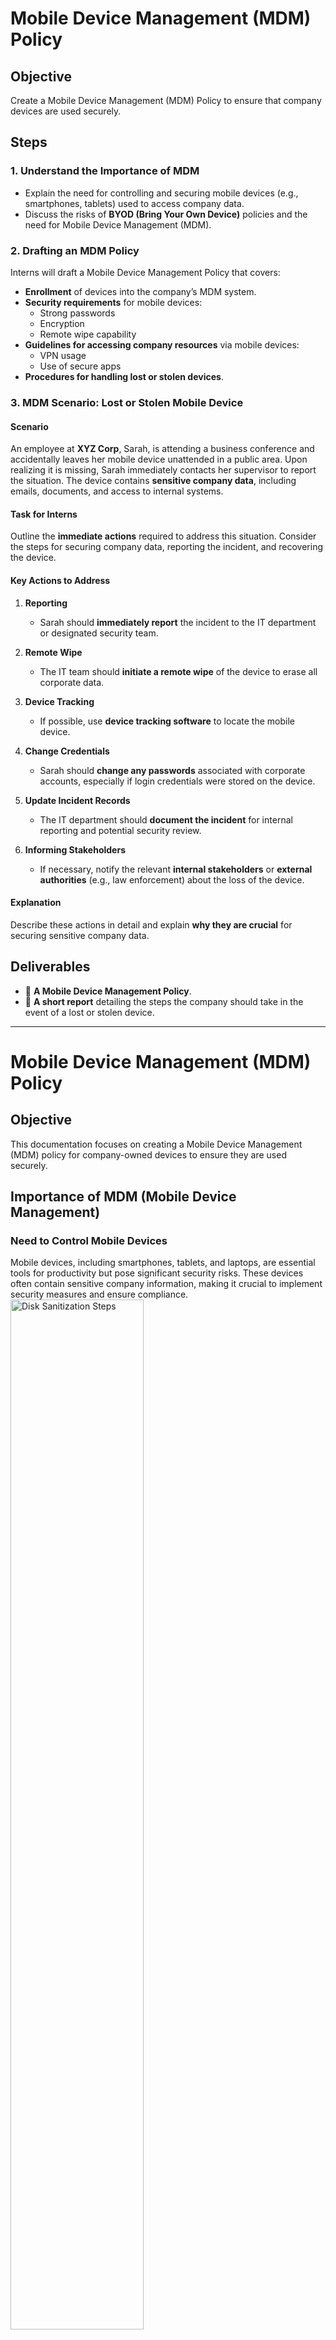# Mobile Device Management (MDM) Policy

## Objective  
Create a Mobile Device Management (MDM) Policy to ensure that company devices are used securely.

## Steps  

### 1. Understand the Importance of MDM  
- Explain the need for controlling and securing mobile devices (e.g., smartphones, tablets) used to access company data.  
- Discuss the risks of **BYOD (Bring Your Own Device)** policies and the need for Mobile Device Management (MDM).  

### 2. Drafting an MDM Policy  
Interns will draft a Mobile Device Management Policy that covers:  
- **Enrollment** of devices into the company’s MDM system.  
- **Security requirements** for mobile devices:  
  - Strong passwords  
  - Encryption  
  - Remote wipe capability  
- **Guidelines for accessing company resources** via mobile devices:  
  - VPN usage  
  - Use of secure apps  
- **Procedures for handling lost or stolen devices**.  

### 3. MDM Scenario: Lost or Stolen Mobile Device  

#### Scenario  
An employee at **XYZ Corp**, Sarah, is attending a business conference and accidentally leaves her mobile device unattended in a public area. Upon realizing it is missing, Sarah immediately contacts her supervisor to report the situation. The device contains **sensitive company data**, including emails, documents, and access to internal systems.  

#### Task for Interns  
Outline the **immediate actions** required to address this situation. Consider the steps for securing company data, reporting the incident, and recovering the device.  

#### Key Actions to Address  

1. **Reporting**  
   - Sarah should **immediately report** the incident to the IT department or designated security team.  

2. **Remote Wipe**  
   - The IT team should **initiate a remote wipe** of the device to erase all corporate data.  

3. **Device Tracking**  
   - If possible, use **device tracking software** to locate the mobile device.  

4. **Change Credentials**  
   - Sarah should **change any passwords** associated with corporate accounts, especially if login credentials were stored on the device.  

5. **Update Incident Records**  
   - The IT department should **document the incident** for internal reporting and potential security review.  

6. **Informing Stakeholders**  
   - If necessary, notify the relevant **internal stakeholders** or **external authorities** (e.g., law enforcement) about the loss of the device.  

#### Explanation  
Describe these actions in detail and explain **why they are crucial** for securing sensitive company data.  

## Deliverables  
- 📄 **A Mobile Device Management Policy**.  
- 📝 **A short report** detailing the steps the company should take in the event of a lost or stolen device.  

---

# Mobile Device Management (MDM) Policy

## Objective
This documentation focuses on creating a Mobile Device Management (MDM) policy for company-owned devices to ensure they are used securely.

## Importance of MDM (Mobile Device Management)

### Need to Control Mobile Devices
Mobile devices, including smartphones, tablets, and laptops, are essential tools for productivity but pose significant security risks. These devices often contain sensitive company information, making it crucial to implement security measures and ensure compliance.
<img src="https://i.imgur.com/lz3Rr29.png" height="65%" width="65%" alt="Disk Sanitization Steps"/>

### Risks of BYOD (Bring Your Own Device)
BYOD allows employees to use personal devices for work, introducing several risks:

- **Data Leakage**: Lack of security controls increases the risk of data leaks.
- **Device Loss or Theft**: Misplaced devices containing company data create security vulnerabilities.
- **Unmanaged Access**: Personal devices may access company resources without proper security measures.

An effective MDM policy addresses these challenges by controlling device enrollment, enforcing security protocols, and defining incident response procedures.

---

## Drafting an MDM Policy

### 1. Device Enrollment
- All company-issued or personal devices used for work must be enrolled in the company's MDM system.
- Devices must adhere to pre-determined security standards.
- New devices must be registered with the IT department before use.

### 2. Security Standards
- **Strong Passwords**: Minimum 9 characters with uppercase, lowercase, numbers, and special characters.
- **Password Manager**: Employees must use a password manager for multiple device passwords.
- **Remote Wipe Capability**: Devices must support remote wipe functionality.
- **Encryption**: Full-disk encryption must be enabled.
- **Automatic Lock**: Devices must auto-lock after 4 minutes of inactivity.
- **Authenticator Apps**: Use time-limited MFA codes for secure authentication.
- **Biometric Authentication**: Fingerprint and retina scans should be utilized.

### 3. Access Guidelines
- **VPN**: Devices must use a Virtual Private Network (VPN) to access company data.
- **Whitelisting**: Only approved applications should be installed.
- **Employer and Employee Duties**: Define responsibilities for device management.

### 4. Handling Lost or Stolen Devices
- Employees must report lost/stolen devices to IT immediately.
- IT must attempt to back up cloud data and initiate a remote wipe.
- Single Sign-On (SSO) access must be revoked.
- Employees must reset all associated account credentials.

### 5. Privacy Policy
- Align MDM policy with GDPR or other relevant regulations.

### 6. Incident Response Plan
- **Reporting Mechanisms**: Define the process for reporting lost devices or breaches.
- **Immediate Actions**: Outline first-line responses to minimize damage.

---

## MDM Scenario: Lost or Stolen Mobile Device

### Scenario
Sarah, an employee at XYZ Corp, loses her mobile device at a business conference. The device contains sensitive company data, including emails and internal system access.

### Key Actions to Address:

#### 1. Reporting
- Sarah must immediately report the incident to IT.
- Provide details such as the last known location and time.

#### 2. Remote Wipe
- IT should prioritize remotely wiping the device.
- Attempt to back up any recoverable cloud data.

#### 3. Device Tracking
- Use live tracking or last known location features.

#### 4. Change Credentials
- Sarah must reset all stored credentials.
- Disable SSO and Multi-Factor Authentication (MFA) for affected accounts.

#### 5. Update Incident Records
- Document the incident, actions taken, and lessons learned.
- Conduct a post-incident analysis.

#### 6. Inform Stakeholders
- Notify stakeholders about the incident.
- Involve law enforcement if necessary.

---

## Summary of Why These Actions Are Crucial

1. **Protecting Data Integrity**: Remote wiping ensures sensitive data is not accessible.
2. **Maintaining Business Continuity**: Quick response minimizes operational disruptions.
3. **Legal Compliance**: Proper documentation ensures regulatory compliance.

### Final Summary
In the event of a lost or stolen mobile device at XYZ Corp, immediate action is required to protect sensitive data. The employee must report the incident, IT must initiate a remote wipe, tracking efforts should be made, credentials must be changed, and incident records must be updated. Stakeholders should be informed, and law enforcement should be involved if needed. These measures ensure data security, business continuity, and compliance with regulatory standards.

